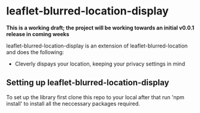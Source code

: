 leaflet-blurred-location-display
====


**This is a working draft; the project will be working towards an initial v0.0.1 release in coming weeks**

leaflet-blurred-location-display is an extension of leaflet-blurred-location and does the following:

* Cleverly dispays your location, keeping your privacy settings in mind

## Setting up leaflet-blurred-location-display

To set up the library first clone this repo to your local after that run 'npm install' to install all the neccessary packages required.
